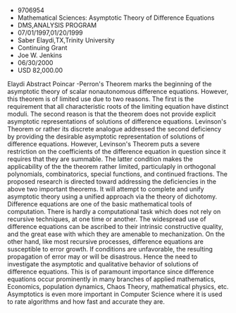 
* 9706954
* Mathematical Sciences: Asymptotic Theory of Difference Equations
* DMS,ANALYSIS PROGRAM
* 07/01/1997,01/20/1999
* Saber Elaydi,TX,Trinity University
* Continuing Grant
* Joe W. Jenkins
* 06/30/2000
* USD 82,000.00

Elaydi Abstract Poincar -Perron's Theorem marks the beginning of the asymptotic
theory of scalar nonautonomous difference equations. However, this theorem is of
limited use due to two reasons. The first is the requirement that all
characteristic roots of the limiting equation have distinct moduli. The second
reason is that the theorem does not provide explicit asymptotic representations
of solutions of difference equations. Levinson's Theorem or rather its discrete
analogue addressed the second deficiency by providing the desirable asymptotic
representation of solutions of difference equations. However, Levinson's Theorem
puts a severe restriction on the coefficients of the difference equation in
question since it requires that they are summable. The latter condition makes
the applicability of the the theorem rather limited, particulaply in orthogonal
polynomials, combinatorics, special functions, and continued fractions. The
proposed research is directed toward addressing the deficiencies in the above
two important theorems. It will attempt to complete and unify asymptotic theory
using a unified approach via the theory of dichotomy. Difference equations are
one of the basic mathematical tools of computation. There is hardly a
computational task which does not rely on recursive techniques, at one time or
another. The widespread use of difference equations can be ascribed to their
intrinsic constructive quality, and the great ease with which they are amenable
to mechanization. On the other hand, like most recursive processes, difference
equations are susceptible to error growth. If conditions are unfavorable, the
resulting propagation of error may or will be disastrous. Hence the need to
investigate the asymptotic and qualitative behavior of solutions of difference
equations. This is of paramount importance since difference equations occur
prominently in many branches of applied mathematics, Economics, population
dynamics, Chaos Theory, mathematical physics, etc. Asymptotics is even more
important in Computer Science where it is used to rate algorithms and how fast
and accurate they are.
